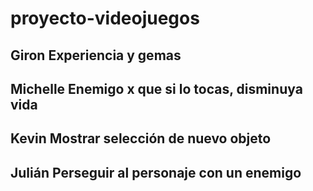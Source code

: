 # proyecto-videojuegos
## Giron Experiencia y gemas 
## Michelle Enemigo x que si lo tocas, disminuya vida
## Kevin Mostrar selección de nuevo objeto
## Julián Perseguir al personaje con un enemigo